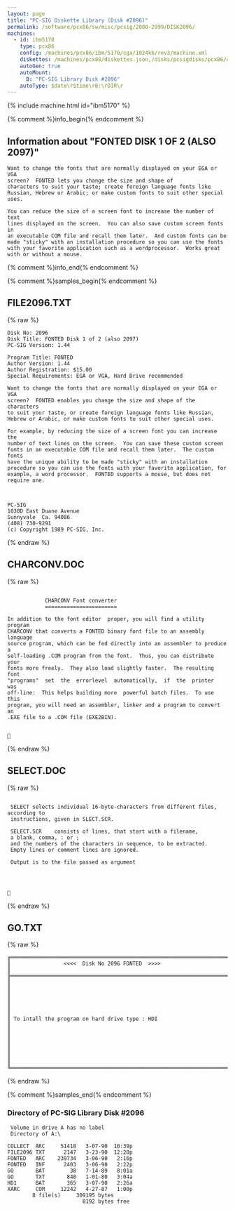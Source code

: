 ```yaml
---
layout: page
title: "PC-SIG Diskette Library (Disk #2096)"
permalink: /software/pcx86/sw/misc/pcsig/2000-2999/DISK2096/
machines:
  - id: ibm5170
    type: pcx86
    config: /machines/pcx86/ibm/5170/cga/1024kb/rev3/machine.xml
    diskettes: /machines/pcx86/diskettes.json,/disks/pcsigdisks/pcx86/diskettes.json
    autoGen: true
    autoMount:
      B: "PC-SIG Library Disk #2096"
    autoType: $date\r$time\rB:\rDIR\r
---
```


{% include machine.html id="ibm5170" %}

{% comment %}info_begin{% endcomment %}

## Information about "FONTED DISK 1 OF 2 (ALSO 2097)"

    Want to change the fonts that are normally displayed on your EGA or VGA
    screen?  FONTED lets you change the size and shape of
    characters to suit your taste; create foreign language fonts like
    Russian, Hebrew or Arabic; or make custom fonts to suit other special
    uses.
    
    You can reduce the size of a screen font to increase the number of text
    lines displayed on the screen.  You can also save custom screen fonts in
    an executable COM file and recall them later.  And custom fonts can be
    made "sticky" with an installation procedure so you can use the fonts
    with your favorite application such as a wordprocessor.  Works great
    with or without a mouse.
{% comment %}info_end{% endcomment %}

{% comment %}samples_begin{% endcomment %}

## FILE2096.TXT

{% raw %}
```
Disk No: 2096                                                           
Disk Title: FONTED Disk 1 of 2 (also 2097)                              
PC-SIG Version: 1.44                                                    
                                                                        
Program Title: FONTED                                                   
Author Version: 1.44                                                    
Author Registration: $15.00                                             
Special Requirements: EGA or VGA, Hard Drive recommended                
                                                                        
Want to change the fonts that are normally displayed on your EGA or VGA 
screen?  FONTED enables you change the size and shape of the characters 
to suit your taste, or create foreign language fonts like Russian,      
Hebrew or Arabic, or make custom fonts to suit other special uses.      
                                                                        
For example, by reducing the size of a screen font you can increase the 
number of text lines on the screen.  You can save these custom screen   
fonts in an executable COM file and recall them later.  The custom fonts
have the unique ability to be made "sticky" with an installation        
procedure so you can use the fonts with your favorite application, for  
example, a word processor.  FONTED supports a mouse, but does not       
require one.                                                            
                                                                        
                                                                        
                                                                        
PC-SIG                                                                  
1030D East Duane Avenue                                                 
Sunnyvale  Ca. 94086                                                    
(408) 730-9291                                                          
(c) Copyright 1989 PC-SIG, Inc.                                         
```
{% endraw %}

## CHARCONV.DOC

{% raw %}
```

			CHARCONV Font converter
			=======================

In addition to the font editor	proper, you will find a utility  program
CHARCONV that converts a FONTED binary font file to an assembly language
source program, which can be fed directly into an assembler to produce a
self-loading .COM program from the font.  Thus, you can distribute  your
fonts more freely.  They also load slightly faster.  The resulting  font
"programs"  set  the  errorlevel  automatically,  if  the  printer   was
off-line:  This helps building more  powerful batch files.  To use  this
program, you will need an assembler, linker and a program to convert  an
.EXE file to a .COM file (EXE2BIN).



```
{% endraw %}

## SELECT.DOC

{% raw %}
```

 SELECT selects individual 16-byte-characters from different files, according to
 instructions, given in SLECT.SCR.

 SELECT.SCR    consists of lines, that start with a filename,
 a blank, comma, : or ;
 and the numbers of the characters in sequence, to be extracted.
 Empty lines or comment lines are ignored.

 Output is to the file passed as argument





```
{% endraw %}

## GO.TXT

{% raw %}
```
╔═════════════════════════════════════════════════════════════════════════╗
║                 <<<<  Disk No 2096 FONTED  >>>>                         ║
╠═════════════════════════════════════════════════════════════════════════╣
║                                                                         ║
║                                                                         ║
║                                                                         ║
║ To intall the program on hard drive type : HDI                          ║
║                                                                         ║
║                                                                         ║
║                                                                         ║
╚═════════════════════════════════════════════════════════════════════════╝
```
{% endraw %}

{% comment %}samples_end{% endcomment %}

### Directory of PC-SIG Library Disk #2096

     Volume in drive A has no label
     Directory of A:\

    COLLECT  ARC     51418   3-07-90  10:39p
    FILE2096 TXT      2147   3-23-90  12:20p
    FONTED   ARC    239734   3-06-90   2:16p
    FONTED   INF      2403   3-06-90   2:22p
    GO       BAT        38   7-14-89   8:01a
    GO       TXT       848   1-01-80   3:04a
    HD1      BAT       365   3-07-90   2:26a
    XARC     COM     12242   4-27-87   1:00p
            8 file(s)     309195 bytes
                            8192 bytes free
